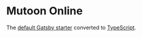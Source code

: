# Mutoon Online
The [default Gatsby starter](https://github.com/gatsbyjs/gatsby-starter-default) converted to [TypeScript](https://www.typescriptlang.org/).
